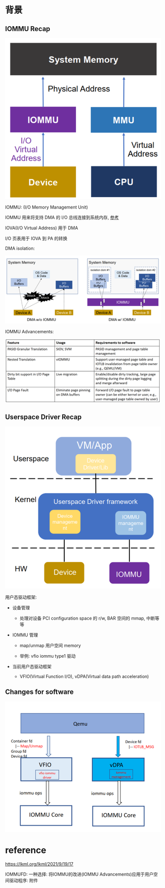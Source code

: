 
# 背景

## IOMMU Recap

![2022-10-27-10-59-46.png](./images/2022-10-27-10-59-46.png)

IOMMU: (I/O Memory Management Unit)

IOMMU 用来将支持 DMA 的 I/O 总线连接到系统内存, [参考](https://en.wikipedia.org/wiki/Input%E2%80%93output_memory_management_unit)

IOVA(I/O Virtual Address) 用于 DMA

I/O 页表用于 IOVA 到 PA 的转换

DMA isolation:

![2022-10-27-11-10-09.png](./images/2022-10-27-11-10-09.png)

IOMMU Advancements:

![2022-10-27-13-13-19.png](./images/2022-10-27-13-13-19.png)

## Userspace Driver Recap

![2022-10-27-15-28-35.png](./images/2022-10-27-15-28-35.png)

用户态驱动框架:

* 设备管理

  * 处理对设备 PCI configuration space 的 r/w, BAR 空间的 mmap, 中断等等

* IOMMU 管理

  * map/unmap 用户空间 memory

  * 举例: vfio iommu type1 驱动

* 当前用户态驱动框架

  * VFIO(Virtual Function I/O), vDPA(Virtual data path acceleration)

## Changes for software

![2022-10-27-15-56-57.png](./images/2022-10-27-15-56-57.png)



# reference

https://lkml.org/lkml/2021/9/19/17

IOMMUFD: 一种选择: 将IOMMU的改进(IOMMU Advancements)应用于用户空间驱动程序: 附件 

